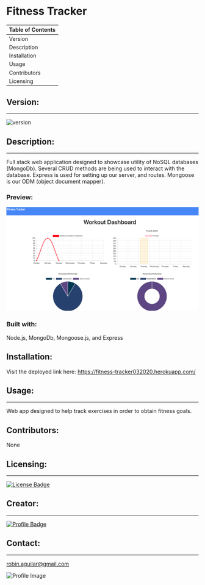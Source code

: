 

# Fitness Tracker

Table of Contents|
------------------|
Version|
Description|
Installation|
Usage|
Contributors|
Licensing|

## Version:
***
![version](https://img.shields.io/badge/version-1.0.0-blue)

## Description:
***
Full stack web application designed to showcase utility of NoSQL databases (MongoDb).
Several CRUD methods are being used to interact with the database.
Express is used for setting up our server, and routes.
Mongoose is our ODM (object document mapper).

### Preview:
![App Preview](./preview.png)

### Built with:

Node.js, MongoDb, Mongoose.js, and Express

## Installation:
>

Visit the deployed link here: https://fitness-tracker032020.herokuapp.com/

>



## Usage:
***
Web app designed to help track exercises in order to obtain fitness goals.

## Contributors:
None

## Licensing:
***

[![License Badge](https://img.shields.io/badge/License-MIT-yellow.svg)](https://opensource.org/licenses/MIT)

## Creator:
***

[![Profile Badge](https://img.shields.io/badge/User-Profile-red.svg)](https://github.com/robinaguilar713 "Robin Aguilar")

## Contact:
***
robin.aguilar@gmail.com

![Profile Image](https://avatars2.githubusercontent.com/u/58608271?v=4 "Creator's Avatar")
